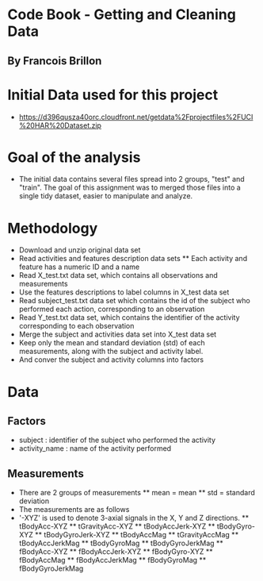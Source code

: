 # Code Book - Getting and Cleaning Data
## By Francois Brillon

# Initial Data used for this project 
* https://d396qusza40orc.cloudfront.net/getdata%2Fprojectfiles%2FUCI%20HAR%20Dataset.zip

# Goal of the analysis
* The initial data contains several files spread into 2 groups, "test" and "train". The goal of this assignment was to merged those files into a single tidy dataset, easier to manipulate and analyze.

# Methodology
* Download and unzip original data set
* Read activities and features description data sets
** Each activity and feature has a numeric ID and a name
* Read X_test.txt data set, which contains all observations and measurements
* Use the features descriptions to label columns in X_test data set
* Read subject_test.txt data set which contains the id of the subject who performed each action, corresponding to an observation
* Read Y_test.txt data set, which contains the identifier of the activity corresponding to each observation
* Merge the subject and activities data set into X_test data set 
* Keep only the mean and standard deviation (std) of each measurements, along with the subject and activity label.
* And conver the subject and activity columns into factors

# Data
## Factors
* subject : identifier of the subject who performed the activity
* activity_name : name of the activity performed

## Measurements 
* There are 2 groups of measurements
** mean = mean
** std = standard deviation
* The measurements are as follows
* '-XYZ' is used to denote 3-axial signals in the X, Y and Z directions.
** tBodyAcc-XYZ
** tGravityAcc-XYZ
** tBodyAccJerk-XYZ
** tBodyGyro-XYZ
** tBodyGyroJerk-XYZ
** tBodyAccMag
** tGravityAccMag
** tBodyAccJerkMag
** tBodyGyroMag
** tBodyGyroJerkMag
** fBodyAcc-XYZ
** fBodyAccJerk-XYZ
** fBodyGyro-XYZ
** fBodyAccMag
** fBodyAccJerkMag
** fBodyGyroMag
** fBodyGyroJerkMag
